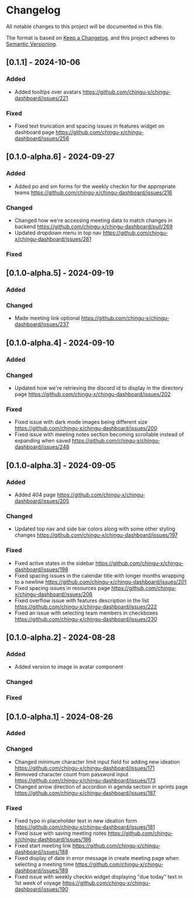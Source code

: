 # Changelog

All notable changes to this project will be documented in this file.

The format is based on [Keep a Changelog](https://keepachangelog.com/en/1.0.0/),
and this project adheres to [Semantic Versioning](https://semver.org/).

## [0.1.1] - 2024-10-06

### Added
- Added tooltips over avatars https://github.com/chingu-x/chingu-dashboard/issues/221

### Fixed
- Fixed text truncation and spacing issues in features widget on dashboard page https://github.com/chingu-x/chingu-dashboard/issues/256

## [0.1.0-alpha.6] - 2024-09-27

### Added
- Added po and sm forms for the weekly checkin for the appropriate teams https://github.com/chingu-x/chingu-dashboard/issues/216

### Changed
- Changed how we're accessing meeting data to match changes in backend https://github.com/chingu-x/chingu-dashboard/pull/269
- Updated dropdown menu in top nav https://github.com/chingu-x/chingu-dashboard/issues/261


### Fixed

## [0.1.0-alpha.5] - 2024-09-19

### Added


### Changed
- Made meeting link optional https://github.com/chingu-x/chingu-dashboard/issues/237

## [0.1.0-alpha.4] - 2024-09-10

### Added


### Changed
- Updated how we're retrieving the discord id to display in the directory page https://github.com/chingu-x/chingu-dashboard/issues/202


### Fixed
- Fixed issue with dark mode images being different size https://github.com/chingu-x/chingu-dashboard/issues/200
- Fixed issue with meeting notes section becoming scrollable instead of expanding when saved https://github.com/chingu-x/chingu-dashboard/issues/248


## [0.1.0-alpha.3] - 2024-09-05

### Added
- Added 404 page https://github.com/chingu-x/chingu-dashboard/issues/205

### Changed
- Updated top nav and side bar colors along with some other styling changes https://github.com/chingu-x/chingu-dashboard/issues/197

### Fixed
- Fixed active states in the sidebar https://github.com/chingu-x/chingu-dashboard/issues/198
- Fixed spacing issues in the calendar title with longer months wrapping to a newline https://github.com/chingu-x/chingu-dashboard/issues/201
- Fixed spacing issues in resources page https://github.com/chingu-x/chingu-dashboard/issues/206
- Fixed overflow issue with features description in the list https://github.com/chingu-x/chingu-dashboard/issues/222
- Fixed an issue with selecting team members in checkboxes https://github.com/chingu-x/chingu-dashboard/issues/230

## [0.1.0-alpha.2] - 2024-08-28

### Added
- Added version to image in avatar component

### Changed

### Fixed

## [0.1.0-alpha.1] - 2024-08-26

### Added

### Changed
- Changed minimum character limit input field for adding new ideation https://github.com/chingu-x/chingu-dashboard/issues/171
- Removed character count from password input https://github.com/chingu-x/chingu-dashboard/issues/173
- Changed arrow direction of accordion in agenda section in sprints page https://github.com/chingu-x/chingu-dashboard/issues/187

### Fixed
- Fixed typo in placeholder text in new ideation form https://github.com/chingu-x/chingu-dashboard/issues/181
- Fixed issue with saving meeting notes https://github.com/chingu-x/chingu-dashboard/issues/186
- Fixed start meeting link https://github.com/chingu-x/chingu-dashboard/issues/188
- Fixed display of date in error message in create meeting page when selecting a meeting time https://github.com/chingu-x/chingu-dashboard/issues/189
- Fixed issue with weekly checkin widget displaying "due today" text in 1st week of voyage https://github.com/chingu-x/chingu-dashboard/issues/190
